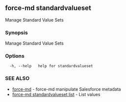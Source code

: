 ## force-md standardvalueset

Manage Standard Value Sets

### Synopsis

Manage Standard Value Sets

### Options

```
  -h, --help   help for standardvalueset
```

### SEE ALSO

* [force-md](force-md.md)	 - force-md manipulate Salesforce metadata
* [force-md standardvalueset list](force-md_standardvalueset_list.md)	 - List values

